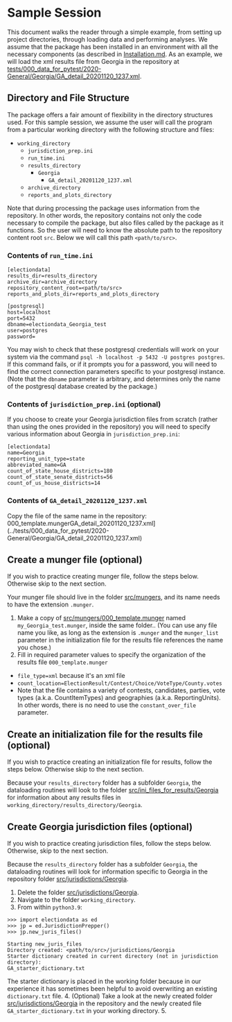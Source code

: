 # Sample Session

This document walks the reader through a simple example, from setting up project directories, through loading data and performing analyses. We assume that the package has been installed in an environment with all the necessary components (as described in [Installation.md](Installation.md). As an example, we will load the xml results file from Georgia in the repository at [tests/000_data_for_pytest/2020-General/Georgia/GA_detail_20201120_1237.xml](../tests/000_data_for_pytest/2020-General/Georgia/GA_detail_20201120_1237.xml).

## Directory and File Structure
The package offers a fair amount of flexibility in the directory structures used. For this sample session, we assume the user will call the program from a particular working directory with the following structure and files:

* `working_directory`
  * `jurisdiction_prep.ini`
  * `run_time.ini`
  * `results_directory`
    * `Georgia`
      * `GA_detail_20201120_1237.xml`
  * `archive_directory`
  * `reports_and_plots_directory`  
    
Note that during processing the package uses information from the repository. In other words, the repository contains not only the code necessary to compile the package, but also files called by the package as it functions. So the user will need to know the absolute path to the repository content root `src`. Below we will call this path `<path/to/src>`.

### Contents of `run_time.ini`
```
[electiondata]
results_dir=results_directory
archive_dir=archive_directory
repository_content_root=<path/to/src>
reports_and_plots_dir=reports_and_plots_directory

[postgresql]
host=localhost
port=5432
dbname=electiondata_Georgia_test
user=postgres
password=
```
You may wish to check that these postgresql credentials will work on your system via the command `psql -h localhost -p 5432 -U postgres postgres`. If this command fails, or if it prompts you for a password, you will need to find the correct connection parameters specific to your postgresql instance.  (Note that the `dbname` parameter is arbitrary, and determines only the name of the postgresql database created by the package.)

### Contents of `jurisdiction_prep.ini` (optional)
If you choose to create your Georgia jurisdiction files from scratch (rather than using the ones provided in the repository) you will need to specify various information about Georgia in `jurisdiction_prep.ini`:
```
[electiondata]
name=Georgia
reporting_unit_type=state
abbreviated_name=GA
count_of_state_house_districts=180
count_of_state_senate_districts=56
count_of_us_house_districts=14
```

### Contents of `GA_detail_20201120_1237.xml`
Copy the file of the same name in the repository: 000_template.mungerGA_detail_20201120_1237.xml](../tests/000_data_for_pytest/2020-General/Georgia/GA_detail_20201120_1237.xml)

## Create a munger file (optional)
If you wish to practice creating  munger file, follow the steps below. Otherwise skip to the next section.

Your munger file should live in the folder [src/mungers](../src/mungers), and its name needs to have the extension `.munger`. 

1. Make a copy of [src/mungers/000_template.munger](../src/mungers/000_template.munger) named `my_Georgia_test.munger`, inside the same folder.. (You can use any file name you like, as long as the extension is `.munger` and the `munger_list` parameter in the initialization file for the results file references the name you chose.) 
2. Fill in required parameter values to specify the organization of the results file `000_template.munger`
  * `file_type=xml` because it's an xml file
  * `count_location=ElectionResult/Contest/Choice/VoteType/County.votes`
  * Note that the file contains a variety of contests, candidates, parties, vote types (a.k.a. CountItemTypes) and geographies (a.k.a. ReportingUnits). In other words, there is no need to use the `constant_over_file` parameter.

## Create an initialization file for the results file (optional)
If you wish to practice creating an initialization file for results, follow the steps below. Otherwise skip to the next section.

Because your `results_directory` folder has a subfolder `Georgia`, the dataloading routines will look to the folder [src/ini_files_for_results/Georgia](../src/ini_files_for_results/Georgia) for information about any results files in `working_directory/results_directory/Georgia`. 

## Create Georgia jurisdiction files (optional)
If you wish to practice creating jurisdiction files, follow the steps below. Otherwise, skip to the next section.

Because the `results_directory` folder has a subfolder `Georgia`, the dataloading routines will look for information specific to Georgia in the repository folder [src/jurisdictions/Georgia](../src/jurisdictions/Georgia). 

1. Delete the folder [src/jurisdictions/Georgia](../src/jurisdictions/Georgia).
2. Navigate to the folder `working_directory`.
3. From within `python3.9`:
```
>>> import electiondata as ed
>>> jp = ed.JurisdictionPrepper()
>>> jp.new_juris_files()

Starting new_juris_files
Directory created: <path/to/src>/jurisdictions/Georgia
Starter dictionary created in current directory (not in jurisdiction directory):
GA_starter_dictionary.txt
```
The starter dictionary is placed in the working folder because in our experience it has sometimes been helpful to avoid overwriting an existing `dictionary.txt` file.
4. (Optional) Take a look at the newly created folder [src/jurisdictions/Georgia](src/jurisdictions/Georgia) in the repository and the newly created file `GA_starter_dictionary.txt` in your working directory. 
5. 

